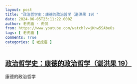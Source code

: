 ```yaml
---
layout: post
title: "政治哲学史：康德的政治哲学（谌洪果 19）"
date: 2024-06-05T23:11:22.000Z
author: 老虎庙 · 虎侃
from: https://www.youtube.com/watch?v=jKnw5SAbeOs
tags: [ 老虎庙 ]
comments: True
categories: [ 老虎庙 ]
---
```

<!--1717629082000-->
[政治哲学史：康德的政治哲学（谌洪果 19）](https://www.youtube.com/watch?v=jKnw5SAbeOs)
------

<div>
康德的政治哲学
</div>
